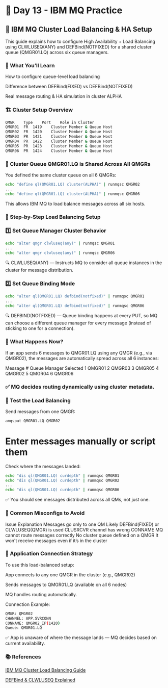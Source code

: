 # 📘 Day 13 - IBM MQ Practice

## 📘 IBM MQ Cluster Load Balancing & HA Setup
This guide explains how to configure High Availability + Load Balancing using CLWLUSEQ(ANY) and DEFBind(NOTFIXED) for a shared cluster queue (QMGR01.LQ) across six queue managers.

### 🧠 What You’ll Learn
How to configure queue-level load balancing

Difference between DEFBind(FIXED) vs DEFBind(NOTFIXED)

Real message routing & HA simulation in cluster ALPHA

### 🏗️ Cluster Setup Overview
```bash
QMGR	Type	Port	Role in Cluster
QMGR01	FR	1419	Cluster Member & Queue Host
QMGR02	FR	1420	Cluster Member & Queue Host
QMGR03	PR	1421	Cluster Member & Queue Host
QMGR04	PR	1422	Cluster Member & Queue Host
QMGR05	PR	1423	Cluster Member & Queue Host
QMGR06	PR	1424	Cluster Member & Queue Host
```
### 🧪 Cluster Queue QMGR01.LQ is Shared Across All QMGRs
You defined the same cluster queue on all 6 QMGRs:

```bash
echo "define ql(QMGR01.LQ) cluster(ALPHA)" | runmqsc QMGR02
...
echo "define ql(QMGR01.LQ) cluster(ALPHA)" | runmqsc QMGR06
```
This allows IBM MQ to load balance messages across all six hosts.

### 🔧 Step-by-Step Load Balancing Setup
### 1️⃣ Set Queue Manager Cluster Behavior
```bash
echo "alter qmgr clwluseq(any)" | runmqsc QMGR01
...
echo "alter qmgr clwluseq(any)" | runmqsc QMGR06
```
🔍 CLWLUSEQ(ANY) — Instructs MQ to consider all queue instances in the cluster for message distribution.

### 2️⃣ Set Queue Binding Mode
```bash
echo "alter ql(QMGR01.LQ) defbind(notfixed)" | runmqsc QMGR01
...
echo "alter ql(QMGR01.LQ) defbind(notfixed)" | runmqsc QMGR06
```
🔍 DEFBIND(NOTFIXED) — Queue binding happens at every PUT, so MQ can choose a different queue manager for every message (instead of sticking to one for a connection).

### 🔁 What Happens Now?
If an app sends 6 messages to QMGR01.LQ using any QMGR (e.g., via QMGR02), the messages are automatically spread across all 6 instances:

Message #	Queue Manager Selected
1	QMGR01
2	QMGR03
3	QMGR05
4	QMGR02
5	QMGR04
6	QMGR06

### ✅ MQ decides routing dynamically using cluster metadata.

### 🔄 Test the Load Balancing
Send messages from one QMGR:
```bash
amqsput QMGR01.LQ QMGR02
```
# Enter messages manually or script them
Check where the messages landed:
```bash
echo "dis ql(QMGR01.LQ) curdepth" | runmqsc QMGR01
echo "dis ql(QMGR01.LQ) curdepth" | runmqsc QMGR02
...
echo "dis ql(QMGR01.LQ) curdepth" | runmqsc QMGR06
```
✅ You should see messages distributed across all QMs, not just one.

### 🚨 Common Misconfigs to Avoid
Issue	Explanation
Messages go only to one QM	Likely DEFBind(FIXED) or CLWLUSEQ(QMGR) is used
CLUSRCVR channel has wrong CONNAME	MQ cannot route messages correctly
No cluster queue defined on a QMGR	It won't receive messages even if it’s in the cluster

### 🔐 Application Connection Strategy
To use this load-balanced setup:

App connects to any one QMGR in the cluster (e.g., QMGR02)

Sends messages to QMGR01.LQ (available on all 6 nodes)

MQ handles routing automatically.

Connection Example:
```bash
QMGR: QMGR02
CHANNEL: APP.SVRCONN
CONNAME: QMGR02_IP(1420)
Queue: QMGR01.LQ
```
✅ App is unaware of where the message lands — MQ decides based on current availability.

### 📚 References

[IBM MQ Cluster Load Balancing Guide](https://www.ibm.com/docs/en/ibm-mq/9.3?topic=clusters-workload-management)

[DEFBind & CLWLUSEQ Explained](https://www.ibm.com/docs/en/ibm-mq/9.3?topic=clusters-workload-management)

